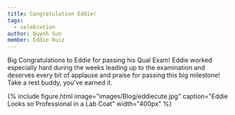 ```yaml
---
title: Congratulation Eddie! 
tags:
  - celebration
author: Quynh Sun
member: Eddie Ruiz
---
```


Big Congratulations to Eddie for passing his Qual Exam! Eddie worked especially hard during the weeks leading up to the examination and deserves every bit of applause and praise for passing this big milestone! Take a rest buddy, you've earned it. 

{%
  include figure.html
  image="images/Blog/eddiecute.jpg"
  caption="Eddie Looks so Professional in a Lab Coat"
  width="400px"
%}


